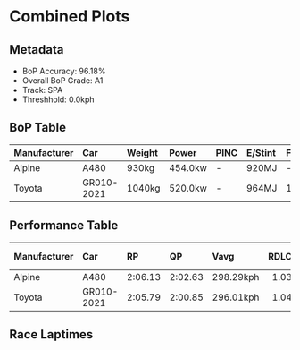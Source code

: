 # Combined Plots

## Metadata

- BoP Accuracy: 96.18%
- Overall BoP Grade: A1
- Track: SPA
- Threshhold: 0.0kph

## BoP Table
| Manufacturer   | Car        | Weight   | Power   | PINC   | E/Stint   | FDS    | RDP    | QDP     | TDP    |
|:---------------|:-----------|:---------|:--------|:-------|:----------|:-------|:-------|:--------|:-------|
| Alpine         | A480       | 930kg    | 454.0kw | -      | 920MJ     | -      | 52.47% | 100.00% | 52.94% |
| Toyota         | GR010-2021 | 1040kg   | 520.0kw | -      | 964MJ     | 150kph | 53.56% | 33.33%  | 40.30% |

## Performance Table
| Manufacturer   | Car        | RP      | QP      | Vavg      |   RDLC | BOP-Grade   | Match   |
|:---------------|:-----------|:--------|:--------|:----------|-------:|:------------|:--------|
| Alpine         | A480       | 2:06.13 | 2:02.63 | 298.29kph |   1.03 | +A2         | 92.94%  |
| Toyota         | GR010-2021 | 2:05.79 | 2:00.85 | 296.01kph |   1.04 | ~A1         | 99.42%  |

## Race Laptimes
<div>                        <script type="text/javascript">window.PlotlyConfig = {MathJaxConfig: 'local'};</script>
        <script charset="utf-8" src="https://cdn.plot.ly/plotly-3.0.1.min.js"></script>                <div id="027be89e-9419-427b-8f26-1f9a4abd7031" class="plotly-graph-div" style="height:100%; width:100%;"></div>            <script type="text/javascript">                window.PLOTLYENV=window.PLOTLYENV || {};                                if (document.getElementById("027be89e-9419-427b-8f26-1f9a4abd7031")) {                    Plotly.newPlot(                        "027be89e-9419-427b-8f26-1f9a4abd7031",                        [{"box":{"visible":true},"line":{"color":"rgb(128,181,255)"},"name":"A480","points":false,"y":[125.33188835312237,124.45158802858118,124.51823223394193,125.01657173969915,125.84912696189232,125.78447213579608,125.86305261674383,125.64322620801659,126.02916578532957,126.76324673393,125.94859592511732,125.94362247695607,126.54441501483502,125.79342434248633,126.94626962626398,125.84514820336332,125.50297496986936,126.3623868121333,126.89156169649024,126.10675157664505,126.98207845302498,126.07890026694206,125.99534633783307,126.38426998404279,126.40615315595228,126.27783819339204,125.89090392644682,126.38128591514604,124.31531554896294,124.72711705671442,125.46816083274061,125.42339979928937,126.61304859946027,125.64919434581009,125.4960121424436,126.6856609426145,126.8050236984845,125.67804034514535,125.79740310101532,126.32458860610778,126.64587335732452,126.32359391647555,126.81198652591026,125.96252157996882,125.4542351778891,125.79044027358958,126.08884716326456,126.92438645435449,126.62001142688602,126.54143094593827,126.98705190118625,126.84182721487775,126.71251756268525,126.76424142356225,126.67869811518877,126.1733957820058,126.64189459879552,126.50562211917727,124.15914927669971,125.23241938989737,125.65317310433909,126.41112660411353,127.02186603831498,126.954227143322,126.91642893729649,127.06762176139847,126.2509815733213,126.20423116060554,126.2788328830243,126.88957231722576,126.84381659414225,126.38725405293954,125.37167593841237,125.05834870425363,125.83619599667307,126.8288962496585,125.5915023471396,125.96848971776232,125.98440475187832,126.54938846299626,126.69461314930476,126.15648605825756,126.31165764088854,127.00296693530224,126.58519728975726],"type":"violin"},{"box":{"visible":true},"line":{"color":"rgb(166,8,0)"},"name":"GR010-2021","points":false,"y":[124.68633478179217,124.38892258174944,124.59183926672843,125.18367959791713,124.95887974102865,125.06232746278265,125.53679441736584,126.06000116392931,126.35442929507528,125.56961917523009,125.26424945812937,126.46086108572602,125.81331813513133,125.81232344549908,125.19163711497512,125.39952724811536,125.73374296455134,125.9963410274653,126.26888598670179,126.2668966074373,125.84415351373109,126.2470028147923,126.6498521158535,126.57624508306702,126.77020956135576,125.6392474494876,125.12698228887889,124.8385222955264,125.91974992578207,125.66113062139709,125.00761953300889,124.95490098249965,125.58155545081709,125.22645125210387,125.38858566216061,126.1932895746508,125.95854282143982,126.04209675054882,125.7228013785966,125.90880833982733,126.64288928842777,125.46517676384386,125.35277683539962,125.55867758927535,125.72777482675784,126.67272997739526,126.1037675077483,126.61802204762151,126.24103467699881,126.17637985090255,126.679692804821,126.7254485279045,126.20224178134106,126.53546280814477,126.23705591846979,126.48672301616453,126.15947012715431,126.50960087770628,126.52452122219003,124.93301781059014,124.72015422928867,124.96683725808664,124.83951698515865,125.06232746278265,125.58652889897836,125.26226007886487,125.31099987084512,126.21417805692805,125.41544228223135,125.89189861607906,126.32359391647555,124.44263582189093,125.51889000398535,125.7048969652161,125.38162283473487,125.7466739297706,125.55867758927535,126.29773198603704,126.53844687704152,125.94760123548508,126.28281164155328,126.08884716326456,126.49766460211927,126.29176384824353,126.31265233052079,126.39919032852653,126.7612573546655,124.63759498981192,124.3660447202077,125.13493980593688,126.45489294793252,126.03513392312306,126.54839377336403,125.84315882409882,124.35908189278194,124.52718444063218,124.76392057310767,124.78381436575266,125.14090794373038,125.08620001395664,125.53679441736584,125.7068863444806,126.43599384491978,126.40018501815878,125.25927600996812,125.79044027358958,125.24236628621988,125.88593047828557,125.17373270159463,125.27519104408412,126.53745218740927,125.46915552237286,125.03447615307964,125.91676585688532,126.20522585023781,126.10078343885156,126.7334060449625,126.38725405293954,126.65979901217601,125.79939248027983,125.25330787217462,125.5616616581721,125.39256442068961,125.86305261674383,125.36172904208988,125.37764407620587,124.8623948467004,125.37366531767687,125.37167593841237,125.73672703344809,125.11504601329189,125.84813227226007,125.33487242201912,125.33686180128362,126.59315480681528,125.28016449224538,125.5915023471396,126.64487866769227,126.59116542755076,126.80800776738126,126.65979901217601,126.52352653255777,126.47478674057753,126.54143094593827,126.33751957132704,125.39753786885088,125.11703539255639,126.11371440407082,126.15549136862529,126.56729287637677,125.5636510374366,125.53381034846909,126.08586309436781,126.0639799224583,126.54242563557052,126.05502771576806,126.25993378001154,126.74036887238826,123.27188612473279,125.25032380327787,124.72214360855317,125.15682297784639,125.29409014709687,126.68765032187902,125.83321192777632,126.08188433583881,126.29375322750805,126.3385142609593,126.70157597673051,126.22213557398605,126.74434763091726,126.00230916525881,126.8249174911295],"type":"violin"}],                        {"template":{"data":{"histogram2dcontour":[{"type":"histogram2dcontour","colorbar":{"outlinewidth":0,"ticks":""},"colorscale":[[0.0,"#0d0887"],[0.1111111111111111,"#46039f"],[0.2222222222222222,"#7201a8"],[0.3333333333333333,"#9c179e"],[0.4444444444444444,"#bd3786"],[0.5555555555555556,"#d8576b"],[0.6666666666666666,"#ed7953"],[0.7777777777777778,"#fb9f3a"],[0.8888888888888888,"#fdca26"],[1.0,"#f0f921"]]}],"choropleth":[{"type":"choropleth","colorbar":{"outlinewidth":0,"ticks":""}}],"histogram2d":[{"type":"histogram2d","colorbar":{"outlinewidth":0,"ticks":""},"colorscale":[[0.0,"#0d0887"],[0.1111111111111111,"#46039f"],[0.2222222222222222,"#7201a8"],[0.3333333333333333,"#9c179e"],[0.4444444444444444,"#bd3786"],[0.5555555555555556,"#d8576b"],[0.6666666666666666,"#ed7953"],[0.7777777777777778,"#fb9f3a"],[0.8888888888888888,"#fdca26"],[1.0,"#f0f921"]]}],"heatmap":[{"type":"heatmap","colorbar":{"outlinewidth":0,"ticks":""},"colorscale":[[0.0,"#0d0887"],[0.1111111111111111,"#46039f"],[0.2222222222222222,"#7201a8"],[0.3333333333333333,"#9c179e"],[0.4444444444444444,"#bd3786"],[0.5555555555555556,"#d8576b"],[0.6666666666666666,"#ed7953"],[0.7777777777777778,"#fb9f3a"],[0.8888888888888888,"#fdca26"],[1.0,"#f0f921"]]}],"contourcarpet":[{"type":"contourcarpet","colorbar":{"outlinewidth":0,"ticks":""}}],"contour":[{"type":"contour","colorbar":{"outlinewidth":0,"ticks":""},"colorscale":[[0.0,"#0d0887"],[0.1111111111111111,"#46039f"],[0.2222222222222222,"#7201a8"],[0.3333333333333333,"#9c179e"],[0.4444444444444444,"#bd3786"],[0.5555555555555556,"#d8576b"],[0.6666666666666666,"#ed7953"],[0.7777777777777778,"#fb9f3a"],[0.8888888888888888,"#fdca26"],[1.0,"#f0f921"]]}],"surface":[{"type":"surface","colorbar":{"outlinewidth":0,"ticks":""},"colorscale":[[0.0,"#0d0887"],[0.1111111111111111,"#46039f"],[0.2222222222222222,"#7201a8"],[0.3333333333333333,"#9c179e"],[0.4444444444444444,"#bd3786"],[0.5555555555555556,"#d8576b"],[0.6666666666666666,"#ed7953"],[0.7777777777777778,"#fb9f3a"],[0.8888888888888888,"#fdca26"],[1.0,"#f0f921"]]}],"mesh3d":[{"type":"mesh3d","colorbar":{"outlinewidth":0,"ticks":""}}],"scatter":[{"fillpattern":{"fillmode":"overlay","size":10,"solidity":0.2},"type":"scatter"}],"parcoords":[{"type":"parcoords","line":{"colorbar":{"outlinewidth":0,"ticks":""}}}],"scatterpolargl":[{"type":"scatterpolargl","marker":{"colorbar":{"outlinewidth":0,"ticks":""}}}],"bar":[{"error_x":{"color":"#2a3f5f"},"error_y":{"color":"#2a3f5f"},"marker":{"line":{"color":"#E5ECF6","width":0.5},"pattern":{"fillmode":"overlay","size":10,"solidity":0.2}},"type":"bar"}],"scattergeo":[{"type":"scattergeo","marker":{"colorbar":{"outlinewidth":0,"ticks":""}}}],"scatterpolar":[{"type":"scatterpolar","marker":{"colorbar":{"outlinewidth":0,"ticks":""}}}],"histogram":[{"marker":{"pattern":{"fillmode":"overlay","size":10,"solidity":0.2}},"type":"histogram"}],"scattergl":[{"type":"scattergl","marker":{"colorbar":{"outlinewidth":0,"ticks":""}}}],"scatter3d":[{"type":"scatter3d","line":{"colorbar":{"outlinewidth":0,"ticks":""}},"marker":{"colorbar":{"outlinewidth":0,"ticks":""}}}],"scattermap":[{"type":"scattermap","marker":{"colorbar":{"outlinewidth":0,"ticks":""}}}],"scattermapbox":[{"type":"scattermapbox","marker":{"colorbar":{"outlinewidth":0,"ticks":""}}}],"scatterternary":[{"type":"scatterternary","marker":{"colorbar":{"outlinewidth":0,"ticks":""}}}],"scattercarpet":[{"type":"scattercarpet","marker":{"colorbar":{"outlinewidth":0,"ticks":""}}}],"carpet":[{"aaxis":{"endlinecolor":"#2a3f5f","gridcolor":"white","linecolor":"white","minorgridcolor":"white","startlinecolor":"#2a3f5f"},"baxis":{"endlinecolor":"#2a3f5f","gridcolor":"white","linecolor":"white","minorgridcolor":"white","startlinecolor":"#2a3f5f"},"type":"carpet"}],"table":[{"cells":{"fill":{"color":"#EBF0F8"},"line":{"color":"white"}},"header":{"fill":{"color":"#C8D4E3"},"line":{"color":"white"}},"type":"table"}],"barpolar":[{"marker":{"line":{"color":"#E5ECF6","width":0.5},"pattern":{"fillmode":"overlay","size":10,"solidity":0.2}},"type":"barpolar"}],"pie":[{"automargin":true,"type":"pie"}]},"layout":{"autotypenumbers":"strict","colorway":["#636efa","#EF553B","#00cc96","#ab63fa","#FFA15A","#19d3f3","#FF6692","#B6E880","#FF97FF","#FECB52"],"font":{"color":"#2a3f5f"},"hovermode":"closest","hoverlabel":{"align":"left"},"paper_bgcolor":"white","plot_bgcolor":"#E5ECF6","polar":{"bgcolor":"#E5ECF6","angularaxis":{"gridcolor":"white","linecolor":"white","ticks":""},"radialaxis":{"gridcolor":"white","linecolor":"white","ticks":""}},"ternary":{"bgcolor":"#E5ECF6","aaxis":{"gridcolor":"white","linecolor":"white","ticks":""},"baxis":{"gridcolor":"white","linecolor":"white","ticks":""},"caxis":{"gridcolor":"white","linecolor":"white","ticks":""}},"coloraxis":{"colorbar":{"outlinewidth":0,"ticks":""}},"colorscale":{"sequential":[[0.0,"#0d0887"],[0.1111111111111111,"#46039f"],[0.2222222222222222,"#7201a8"],[0.3333333333333333,"#9c179e"],[0.4444444444444444,"#bd3786"],[0.5555555555555556,"#d8576b"],[0.6666666666666666,"#ed7953"],[0.7777777777777778,"#fb9f3a"],[0.8888888888888888,"#fdca26"],[1.0,"#f0f921"]],"sequentialminus":[[0.0,"#0d0887"],[0.1111111111111111,"#46039f"],[0.2222222222222222,"#7201a8"],[0.3333333333333333,"#9c179e"],[0.4444444444444444,"#bd3786"],[0.5555555555555556,"#d8576b"],[0.6666666666666666,"#ed7953"],[0.7777777777777778,"#fb9f3a"],[0.8888888888888888,"#fdca26"],[1.0,"#f0f921"]],"diverging":[[0,"#8e0152"],[0.1,"#c51b7d"],[0.2,"#de77ae"],[0.3,"#f1b6da"],[0.4,"#fde0ef"],[0.5,"#f7f7f7"],[0.6,"#e6f5d0"],[0.7,"#b8e186"],[0.8,"#7fbc41"],[0.9,"#4d9221"],[1,"#276419"]]},"xaxis":{"gridcolor":"white","linecolor":"white","ticks":"","title":{"standoff":15},"zerolinecolor":"white","automargin":true,"zerolinewidth":2},"yaxis":{"gridcolor":"white","linecolor":"white","ticks":"","title":{"standoff":15},"zerolinecolor":"white","automargin":true,"zerolinewidth":2},"scene":{"xaxis":{"backgroundcolor":"#E5ECF6","gridcolor":"white","linecolor":"white","showbackground":true,"ticks":"","zerolinecolor":"white","gridwidth":2},"yaxis":{"backgroundcolor":"#E5ECF6","gridcolor":"white","linecolor":"white","showbackground":true,"ticks":"","zerolinecolor":"white","gridwidth":2},"zaxis":{"backgroundcolor":"#E5ECF6","gridcolor":"white","linecolor":"white","showbackground":true,"ticks":"","zerolinecolor":"white","gridwidth":2}},"shapedefaults":{"line":{"color":"#2a3f5f"}},"annotationdefaults":{"arrowcolor":"#2a3f5f","arrowhead":0,"arrowwidth":1},"geo":{"bgcolor":"white","landcolor":"#E5ECF6","subunitcolor":"white","showland":true,"showlakes":true,"lakecolor":"white"},"title":{"x":0.05},"mapbox":{"style":"light"}}},"xaxis":{"showticklabels":false,"title":{}}},                        {"responsive": true}                    )                };            </script>        </div>

## Quali Laptimes
<div>                        <script type="text/javascript">window.PlotlyConfig = {MathJaxConfig: 'local'};</script>
        <script charset="utf-8" src="https://cdn.plot.ly/plotly-3.0.1.min.js"></script>                <div id="03fbddd1-99c9-44c2-a149-befe010d0999" class="plotly-graph-div" style="height:100%; width:100%;"></div>            <script type="text/javascript">                window.PLOTLYENV=window.PLOTLYENV || {};                                if (document.getElementById("03fbddd1-99c9-44c2-a149-befe010d0999")) {                    Plotly.newPlot(                        "03fbddd1-99c9-44c2-a149-befe010d0999",                        [{"box":{"visible":true},"line":{"color":"rgb(128,181,255)"},"name":"A480","points":false,"y":[122.65199999999999],"type":"violin"},{"box":{"visible":true},"line":{"color":"rgb(166,8,0)"},"name":"GR010-2021","points":false,"y":[120.747],"type":"violin"}],                        {"template":{"data":{"histogram2dcontour":[{"type":"histogram2dcontour","colorbar":{"outlinewidth":0,"ticks":""},"colorscale":[[0.0,"#0d0887"],[0.1111111111111111,"#46039f"],[0.2222222222222222,"#7201a8"],[0.3333333333333333,"#9c179e"],[0.4444444444444444,"#bd3786"],[0.5555555555555556,"#d8576b"],[0.6666666666666666,"#ed7953"],[0.7777777777777778,"#fb9f3a"],[0.8888888888888888,"#fdca26"],[1.0,"#f0f921"]]}],"choropleth":[{"type":"choropleth","colorbar":{"outlinewidth":0,"ticks":""}}],"histogram2d":[{"type":"histogram2d","colorbar":{"outlinewidth":0,"ticks":""},"colorscale":[[0.0,"#0d0887"],[0.1111111111111111,"#46039f"],[0.2222222222222222,"#7201a8"],[0.3333333333333333,"#9c179e"],[0.4444444444444444,"#bd3786"],[0.5555555555555556,"#d8576b"],[0.6666666666666666,"#ed7953"],[0.7777777777777778,"#fb9f3a"],[0.8888888888888888,"#fdca26"],[1.0,"#f0f921"]]}],"heatmap":[{"type":"heatmap","colorbar":{"outlinewidth":0,"ticks":""},"colorscale":[[0.0,"#0d0887"],[0.1111111111111111,"#46039f"],[0.2222222222222222,"#7201a8"],[0.3333333333333333,"#9c179e"],[0.4444444444444444,"#bd3786"],[0.5555555555555556,"#d8576b"],[0.6666666666666666,"#ed7953"],[0.7777777777777778,"#fb9f3a"],[0.8888888888888888,"#fdca26"],[1.0,"#f0f921"]]}],"contourcarpet":[{"type":"contourcarpet","colorbar":{"outlinewidth":0,"ticks":""}}],"contour":[{"type":"contour","colorbar":{"outlinewidth":0,"ticks":""},"colorscale":[[0.0,"#0d0887"],[0.1111111111111111,"#46039f"],[0.2222222222222222,"#7201a8"],[0.3333333333333333,"#9c179e"],[0.4444444444444444,"#bd3786"],[0.5555555555555556,"#d8576b"],[0.6666666666666666,"#ed7953"],[0.7777777777777778,"#fb9f3a"],[0.8888888888888888,"#fdca26"],[1.0,"#f0f921"]]}],"surface":[{"type":"surface","colorbar":{"outlinewidth":0,"ticks":""},"colorscale":[[0.0,"#0d0887"],[0.1111111111111111,"#46039f"],[0.2222222222222222,"#7201a8"],[0.3333333333333333,"#9c179e"],[0.4444444444444444,"#bd3786"],[0.5555555555555556,"#d8576b"],[0.6666666666666666,"#ed7953"],[0.7777777777777778,"#fb9f3a"],[0.8888888888888888,"#fdca26"],[1.0,"#f0f921"]]}],"mesh3d":[{"type":"mesh3d","colorbar":{"outlinewidth":0,"ticks":""}}],"scatter":[{"fillpattern":{"fillmode":"overlay","size":10,"solidity":0.2},"type":"scatter"}],"parcoords":[{"type":"parcoords","line":{"colorbar":{"outlinewidth":0,"ticks":""}}}],"scatterpolargl":[{"type":"scatterpolargl","marker":{"colorbar":{"outlinewidth":0,"ticks":""}}}],"bar":[{"error_x":{"color":"#2a3f5f"},"error_y":{"color":"#2a3f5f"},"marker":{"line":{"color":"#E5ECF6","width":0.5},"pattern":{"fillmode":"overlay","size":10,"solidity":0.2}},"type":"bar"}],"scattergeo":[{"type":"scattergeo","marker":{"colorbar":{"outlinewidth":0,"ticks":""}}}],"scatterpolar":[{"type":"scatterpolar","marker":{"colorbar":{"outlinewidth":0,"ticks":""}}}],"histogram":[{"marker":{"pattern":{"fillmode":"overlay","size":10,"solidity":0.2}},"type":"histogram"}],"scattergl":[{"type":"scattergl","marker":{"colorbar":{"outlinewidth":0,"ticks":""}}}],"scatter3d":[{"type":"scatter3d","line":{"colorbar":{"outlinewidth":0,"ticks":""}},"marker":{"colorbar":{"outlinewidth":0,"ticks":""}}}],"scattermap":[{"type":"scattermap","marker":{"colorbar":{"outlinewidth":0,"ticks":""}}}],"scattermapbox":[{"type":"scattermapbox","marker":{"colorbar":{"outlinewidth":0,"ticks":""}}}],"scatterternary":[{"type":"scatterternary","marker":{"colorbar":{"outlinewidth":0,"ticks":""}}}],"scattercarpet":[{"type":"scattercarpet","marker":{"colorbar":{"outlinewidth":0,"ticks":""}}}],"carpet":[{"aaxis":{"endlinecolor":"#2a3f5f","gridcolor":"white","linecolor":"white","minorgridcolor":"white","startlinecolor":"#2a3f5f"},"baxis":{"endlinecolor":"#2a3f5f","gridcolor":"white","linecolor":"white","minorgridcolor":"white","startlinecolor":"#2a3f5f"},"type":"carpet"}],"table":[{"cells":{"fill":{"color":"#EBF0F8"},"line":{"color":"white"}},"header":{"fill":{"color":"#C8D4E3"},"line":{"color":"white"}},"type":"table"}],"barpolar":[{"marker":{"line":{"color":"#E5ECF6","width":0.5},"pattern":{"fillmode":"overlay","size":10,"solidity":0.2}},"type":"barpolar"}],"pie":[{"automargin":true,"type":"pie"}]},"layout":{"autotypenumbers":"strict","colorway":["#636efa","#EF553B","#00cc96","#ab63fa","#FFA15A","#19d3f3","#FF6692","#B6E880","#FF97FF","#FECB52"],"font":{"color":"#2a3f5f"},"hovermode":"closest","hoverlabel":{"align":"left"},"paper_bgcolor":"white","plot_bgcolor":"#E5ECF6","polar":{"bgcolor":"#E5ECF6","angularaxis":{"gridcolor":"white","linecolor":"white","ticks":""},"radialaxis":{"gridcolor":"white","linecolor":"white","ticks":""}},"ternary":{"bgcolor":"#E5ECF6","aaxis":{"gridcolor":"white","linecolor":"white","ticks":""},"baxis":{"gridcolor":"white","linecolor":"white","ticks":""},"caxis":{"gridcolor":"white","linecolor":"white","ticks":""}},"coloraxis":{"colorbar":{"outlinewidth":0,"ticks":""}},"colorscale":{"sequential":[[0.0,"#0d0887"],[0.1111111111111111,"#46039f"],[0.2222222222222222,"#7201a8"],[0.3333333333333333,"#9c179e"],[0.4444444444444444,"#bd3786"],[0.5555555555555556,"#d8576b"],[0.6666666666666666,"#ed7953"],[0.7777777777777778,"#fb9f3a"],[0.8888888888888888,"#fdca26"],[1.0,"#f0f921"]],"sequentialminus":[[0.0,"#0d0887"],[0.1111111111111111,"#46039f"],[0.2222222222222222,"#7201a8"],[0.3333333333333333,"#9c179e"],[0.4444444444444444,"#bd3786"],[0.5555555555555556,"#d8576b"],[0.6666666666666666,"#ed7953"],[0.7777777777777778,"#fb9f3a"],[0.8888888888888888,"#fdca26"],[1.0,"#f0f921"]],"diverging":[[0,"#8e0152"],[0.1,"#c51b7d"],[0.2,"#de77ae"],[0.3,"#f1b6da"],[0.4,"#fde0ef"],[0.5,"#f7f7f7"],[0.6,"#e6f5d0"],[0.7,"#b8e186"],[0.8,"#7fbc41"],[0.9,"#4d9221"],[1,"#276419"]]},"xaxis":{"gridcolor":"white","linecolor":"white","ticks":"","title":{"standoff":15},"zerolinecolor":"white","automargin":true,"zerolinewidth":2},"yaxis":{"gridcolor":"white","linecolor":"white","ticks":"","title":{"standoff":15},"zerolinecolor":"white","automargin":true,"zerolinewidth":2},"scene":{"xaxis":{"backgroundcolor":"#E5ECF6","gridcolor":"white","linecolor":"white","showbackground":true,"ticks":"","zerolinecolor":"white","gridwidth":2},"yaxis":{"backgroundcolor":"#E5ECF6","gridcolor":"white","linecolor":"white","showbackground":true,"ticks":"","zerolinecolor":"white","gridwidth":2},"zaxis":{"backgroundcolor":"#E5ECF6","gridcolor":"white","linecolor":"white","showbackground":true,"ticks":"","zerolinecolor":"white","gridwidth":2}},"shapedefaults":{"line":{"color":"#2a3f5f"}},"annotationdefaults":{"arrowcolor":"#2a3f5f","arrowhead":0,"arrowwidth":1},"geo":{"bgcolor":"white","landcolor":"#E5ECF6","subunitcolor":"white","showland":true,"showlakes":true,"lakecolor":"white"},"title":{"x":0.05},"mapbox":{"style":"light"}}},"xaxis":{"showticklabels":false,"title":{}}},                        {"responsive": true}                    )                };            </script>        </div>

## Topspeeds
<div>                        <script type="text/javascript">window.PlotlyConfig = {MathJaxConfig: 'local'};</script>
        <script charset="utf-8" src="https://cdn.plot.ly/plotly-3.0.1.min.js"></script>                <div id="00b23c8f-cf65-4c46-b2fb-139b33a1a9c8" class="plotly-graph-div" style="height:100%; width:100%;"></div>            <script type="text/javascript">                window.PLOTLYENV=window.PLOTLYENV || {};                                if (document.getElementById("00b23c8f-cf65-4c46-b2fb-139b33a1a9c8")) {                    Plotly.newPlot(                        "00b23c8f-cf65-4c46-b2fb-139b33a1a9c8",                        [{"box":{"visible":true},"line":{"color":"rgb(128,181,255)"},"name":"A480","points":false,"y":[298.3072940478109,296.6597228980992,300.0517811475057,297.53196644794656,297.53196644794656,299.1795375976583,296.6597228980992,295.78747934825174,297.53196644794656,298.3072940478109,300.9240246973531,297.53196644794656,299.1795375976583,295.78747934825174,299.1795375976583,297.53196644794656,300.9240246973531,298.3072940478109,298.3072940478109,297.53196644794656,296.6597228980992,296.6597228980992,298.3072940478109,300.0517811475057,299.1795375976583,297.53196644794656,298.3072940478109,299.1795375976583,299.1795375976583,298.3072940478109,300.0517811475057,300.0517811475057,297.53196644794656,295.78747934825174,297.53196644794656,299.1795375976583,298.3072940478109,299.1795375976583,298.3072940478109,297.53196644794656,296.6597228980992,298.3072940478109,300.9240246973531,298.3072940478109,297.53196644794656,298.3072940478109,297.53196644794656,298.3072940478109,299.1795375976583,300.0517811475057,299.1795375976583,299.1795375976583,298.3072940478109,298.3072940478109,298.3072940478109,298.3072940478109,298.3072940478109,296.6597228980992,300.0517811475057,297.53196644794656,299.1795375976583,298.3072940478109,297.53196644794656,298.3072940478109,295.78747934825174,299.1795375976583,295.78747934825174,298.3072940478109,299.1795375976583,298.3072940478109,298.3072940478109,296.6597228980992,297.53196644794656,297.53196644794656,297.53196644794656,299.1795375976583,300.9240246973531,299.1795375976583,300.0517811475057,300.0517811475057,300.9240246973531,301.7962682472005,296.6597228980992,298.3072940478109,299.1795375976583,297.53196644794656,296.6597228980992,295.78747934825174,295.78747934825174,297.53196644794656],"type":"violin"},{"box":{"visible":true},"line":{"color":"rgb(166,8,0)"},"name":"GR010-2021","points":false,"y":[293.3645805986756,293.3645805986756,295.78747934825174,295.0121517483874,295.78747934825174,293.3645805986756,295.0121517483874,295.78747934825174,296.6597228980992,295.0121517483874,297.53196644794656,298.3072940478109,298.3072940478109,298.3072940478109,299.1795375976583,298.3072940478109,295.78747934825174,297.53196644794656,296.6597228980992,296.6597228980992,297.53196644794656,295.78747934825174,294.13990819854,295.78747934825174,295.78747934825174,296.6597228980992,296.6597228980992,295.78747934825174,296.6597228980992,297.53196644794656,293.3645805986756,295.0121517483874,296.6597228980992,295.78747934825174,295.78747934825174,293.3645805986756,295.78747934825174,294.13990819854,295.0121517483874,295.0121517483874,295.0121517483874,295.0121517483874,297.53196644794656,296.6597228980992,296.6597228980992,296.6597228980992,298.3072940478109,297.53196644794656,294.13990819854,298.3072940478109,295.78747934825174,295.78747934825174,294.13990819854,294.13990819854,296.6597228980992,295.0121517483874,296.6597228980992,293.3645805986756,293.3645805986756,297.53196644794656,295.78747934825174,299.1795375976583,296.6597228980992,296.6597228980992,296.6597228980992,293.3645805986756,295.0121517483874,295.78747934825174,298.3072940478109,295.0121517483874,297.53196644794656,298.3072940478109,293.3645805986756,293.3645805986756,293.3645805986756,295.0121517483874,298.3072940478109,295.78747934825174,295.0121517483874,295.0121517483874,295.78747934825174,294.13990819854,295.0121517483874,299.1795375976583,295.0121517483874,293.3645805986756,295.0121517483874,296.6597228980992,295.0121517483874,295.78747934825174,297.53196644794656,294.13990819854,295.0121517483874,294.13990819854,298.3072940478109,296.6597228980992,295.78747934825174,296.6597228980992,293.3645805986756,295.0121517483874,293.3645805986756,294.13990819854,294.13990819854,294.13990819854,294.13990819854,293.3645805986756,293.3645805986756,295.0121517483874,295.0121517483874,296.6597228980992,298.3072940478109,298.3072940478109,297.53196644794656,298.3072940478109,295.78747934825174,296.6597228980992,296.6597228980992,297.53196644794656,297.53196644794656,295.0121517483874,296.6597228980992,299.1795375976583,293.3645805986756,297.53196644794656,295.78747934825174,294.13990819854,298.3072940478109,298.3072940478109,299.1795375976583,299.1795375976583,294.13990819854,298.3072940478109,298.3072940478109,299.1795375976583,299.1795375976583],"type":"violin"}],                        {"template":{"data":{"histogram2dcontour":[{"type":"histogram2dcontour","colorbar":{"outlinewidth":0,"ticks":""},"colorscale":[[0.0,"#0d0887"],[0.1111111111111111,"#46039f"],[0.2222222222222222,"#7201a8"],[0.3333333333333333,"#9c179e"],[0.4444444444444444,"#bd3786"],[0.5555555555555556,"#d8576b"],[0.6666666666666666,"#ed7953"],[0.7777777777777778,"#fb9f3a"],[0.8888888888888888,"#fdca26"],[1.0,"#f0f921"]]}],"choropleth":[{"type":"choropleth","colorbar":{"outlinewidth":0,"ticks":""}}],"histogram2d":[{"type":"histogram2d","colorbar":{"outlinewidth":0,"ticks":""},"colorscale":[[0.0,"#0d0887"],[0.1111111111111111,"#46039f"],[0.2222222222222222,"#7201a8"],[0.3333333333333333,"#9c179e"],[0.4444444444444444,"#bd3786"],[0.5555555555555556,"#d8576b"],[0.6666666666666666,"#ed7953"],[0.7777777777777778,"#fb9f3a"],[0.8888888888888888,"#fdca26"],[1.0,"#f0f921"]]}],"heatmap":[{"type":"heatmap","colorbar":{"outlinewidth":0,"ticks":""},"colorscale":[[0.0,"#0d0887"],[0.1111111111111111,"#46039f"],[0.2222222222222222,"#7201a8"],[0.3333333333333333,"#9c179e"],[0.4444444444444444,"#bd3786"],[0.5555555555555556,"#d8576b"],[0.6666666666666666,"#ed7953"],[0.7777777777777778,"#fb9f3a"],[0.8888888888888888,"#fdca26"],[1.0,"#f0f921"]]}],"contourcarpet":[{"type":"contourcarpet","colorbar":{"outlinewidth":0,"ticks":""}}],"contour":[{"type":"contour","colorbar":{"outlinewidth":0,"ticks":""},"colorscale":[[0.0,"#0d0887"],[0.1111111111111111,"#46039f"],[0.2222222222222222,"#7201a8"],[0.3333333333333333,"#9c179e"],[0.4444444444444444,"#bd3786"],[0.5555555555555556,"#d8576b"],[0.6666666666666666,"#ed7953"],[0.7777777777777778,"#fb9f3a"],[0.8888888888888888,"#fdca26"],[1.0,"#f0f921"]]}],"surface":[{"type":"surface","colorbar":{"outlinewidth":0,"ticks":""},"colorscale":[[0.0,"#0d0887"],[0.1111111111111111,"#46039f"],[0.2222222222222222,"#7201a8"],[0.3333333333333333,"#9c179e"],[0.4444444444444444,"#bd3786"],[0.5555555555555556,"#d8576b"],[0.6666666666666666,"#ed7953"],[0.7777777777777778,"#fb9f3a"],[0.8888888888888888,"#fdca26"],[1.0,"#f0f921"]]}],"mesh3d":[{"type":"mesh3d","colorbar":{"outlinewidth":0,"ticks":""}}],"scatter":[{"fillpattern":{"fillmode":"overlay","size":10,"solidity":0.2},"type":"scatter"}],"parcoords":[{"type":"parcoords","line":{"colorbar":{"outlinewidth":0,"ticks":""}}}],"scatterpolargl":[{"type":"scatterpolargl","marker":{"colorbar":{"outlinewidth":0,"ticks":""}}}],"bar":[{"error_x":{"color":"#2a3f5f"},"error_y":{"color":"#2a3f5f"},"marker":{"line":{"color":"#E5ECF6","width":0.5},"pattern":{"fillmode":"overlay","size":10,"solidity":0.2}},"type":"bar"}],"scattergeo":[{"type":"scattergeo","marker":{"colorbar":{"outlinewidth":0,"ticks":""}}}],"scatterpolar":[{"type":"scatterpolar","marker":{"colorbar":{"outlinewidth":0,"ticks":""}}}],"histogram":[{"marker":{"pattern":{"fillmode":"overlay","size":10,"solidity":0.2}},"type":"histogram"}],"scattergl":[{"type":"scattergl","marker":{"colorbar":{"outlinewidth":0,"ticks":""}}}],"scatter3d":[{"type":"scatter3d","line":{"colorbar":{"outlinewidth":0,"ticks":""}},"marker":{"colorbar":{"outlinewidth":0,"ticks":""}}}],"scattermap":[{"type":"scattermap","marker":{"colorbar":{"outlinewidth":0,"ticks":""}}}],"scattermapbox":[{"type":"scattermapbox","marker":{"colorbar":{"outlinewidth":0,"ticks":""}}}],"scatterternary":[{"type":"scatterternary","marker":{"colorbar":{"outlinewidth":0,"ticks":""}}}],"scattercarpet":[{"type":"scattercarpet","marker":{"colorbar":{"outlinewidth":0,"ticks":""}}}],"carpet":[{"aaxis":{"endlinecolor":"#2a3f5f","gridcolor":"white","linecolor":"white","minorgridcolor":"white","startlinecolor":"#2a3f5f"},"baxis":{"endlinecolor":"#2a3f5f","gridcolor":"white","linecolor":"white","minorgridcolor":"white","startlinecolor":"#2a3f5f"},"type":"carpet"}],"table":[{"cells":{"fill":{"color":"#EBF0F8"},"line":{"color":"white"}},"header":{"fill":{"color":"#C8D4E3"},"line":{"color":"white"}},"type":"table"}],"barpolar":[{"marker":{"line":{"color":"#E5ECF6","width":0.5},"pattern":{"fillmode":"overlay","size":10,"solidity":0.2}},"type":"barpolar"}],"pie":[{"automargin":true,"type":"pie"}]},"layout":{"autotypenumbers":"strict","colorway":["#636efa","#EF553B","#00cc96","#ab63fa","#FFA15A","#19d3f3","#FF6692","#B6E880","#FF97FF","#FECB52"],"font":{"color":"#2a3f5f"},"hovermode":"closest","hoverlabel":{"align":"left"},"paper_bgcolor":"white","plot_bgcolor":"#E5ECF6","polar":{"bgcolor":"#E5ECF6","angularaxis":{"gridcolor":"white","linecolor":"white","ticks":""},"radialaxis":{"gridcolor":"white","linecolor":"white","ticks":""}},"ternary":{"bgcolor":"#E5ECF6","aaxis":{"gridcolor":"white","linecolor":"white","ticks":""},"baxis":{"gridcolor":"white","linecolor":"white","ticks":""},"caxis":{"gridcolor":"white","linecolor":"white","ticks":""}},"coloraxis":{"colorbar":{"outlinewidth":0,"ticks":""}},"colorscale":{"sequential":[[0.0,"#0d0887"],[0.1111111111111111,"#46039f"],[0.2222222222222222,"#7201a8"],[0.3333333333333333,"#9c179e"],[0.4444444444444444,"#bd3786"],[0.5555555555555556,"#d8576b"],[0.6666666666666666,"#ed7953"],[0.7777777777777778,"#fb9f3a"],[0.8888888888888888,"#fdca26"],[1.0,"#f0f921"]],"sequentialminus":[[0.0,"#0d0887"],[0.1111111111111111,"#46039f"],[0.2222222222222222,"#7201a8"],[0.3333333333333333,"#9c179e"],[0.4444444444444444,"#bd3786"],[0.5555555555555556,"#d8576b"],[0.6666666666666666,"#ed7953"],[0.7777777777777778,"#fb9f3a"],[0.8888888888888888,"#fdca26"],[1.0,"#f0f921"]],"diverging":[[0,"#8e0152"],[0.1,"#c51b7d"],[0.2,"#de77ae"],[0.3,"#f1b6da"],[0.4,"#fde0ef"],[0.5,"#f7f7f7"],[0.6,"#e6f5d0"],[0.7,"#b8e186"],[0.8,"#7fbc41"],[0.9,"#4d9221"],[1,"#276419"]]},"xaxis":{"gridcolor":"white","linecolor":"white","ticks":"","title":{"standoff":15},"zerolinecolor":"white","automargin":true,"zerolinewidth":2},"yaxis":{"gridcolor":"white","linecolor":"white","ticks":"","title":{"standoff":15},"zerolinecolor":"white","automargin":true,"zerolinewidth":2},"scene":{"xaxis":{"backgroundcolor":"#E5ECF6","gridcolor":"white","linecolor":"white","showbackground":true,"ticks":"","zerolinecolor":"white","gridwidth":2},"yaxis":{"backgroundcolor":"#E5ECF6","gridcolor":"white","linecolor":"white","showbackground":true,"ticks":"","zerolinecolor":"white","gridwidth":2},"zaxis":{"backgroundcolor":"#E5ECF6","gridcolor":"white","linecolor":"white","showbackground":true,"ticks":"","zerolinecolor":"white","gridwidth":2}},"shapedefaults":{"line":{"color":"#2a3f5f"}},"annotationdefaults":{"arrowcolor":"#2a3f5f","arrowhead":0,"arrowwidth":1},"geo":{"bgcolor":"white","landcolor":"#E5ECF6","subunitcolor":"white","showland":true,"showlakes":true,"lakecolor":"white"},"title":{"x":0.05},"mapbox":{"style":"light"}}},"xaxis":{"showticklabels":false,"title":{}}},                        {"responsive": true}                    )                };            </script>        </div>

## Laptimes Lineplot
<div>                        <script type="text/javascript">window.PlotlyConfig = {MathJaxConfig: 'local'};</script>
        <script charset="utf-8" src="https://cdn.plot.ly/plotly-3.0.1.min.js"></script>                <div id="26d4f77d-3384-4679-9b83-d7f2555c28dc" class="plotly-graph-div" style="height:100%; width:100%;"></div>            <script type="text/javascript">                window.PLOTLYENV=window.PLOTLYENV || {};                                if (document.getElementById("26d4f77d-3384-4679-9b83-d7f2555c28dc")) {                    Plotly.newPlot(                        "26d4f77d-3384-4679-9b83-d7f2555c28dc",                        [{"line":{"color":"rgb(128,181,255)"},"name":"A480","x":{"dtype":"f8","bdata":"AAAAAAAAAADDMAzDMAzzP8MwDMMwDANAJEmSJEmSDEDDMAzDMAwTQPQ8z\u002fM8zxdAJEmSJEmSHECrqqqqqqogQMMwDMMwDCNA27Zt27ZtJUD0PM\u002fzPM8nQAzDMAzDMCpAJEmSJEmSLEA9z\u002fM8z\u002fMuQKuqqqqqqjBAt23btm3bMUDDMAzDMAwzQM\u002fzPM\u002fzPDRA27Zt27ZtNUDoeZ7neZ42QPQ8z\u002fM8zzdAAAAAAAAAOUAMwzAMwzA6QBiGYRiGYTtAJEmSJEmSPEAxDMMwDMM9QD3P8zzP8z5AJUmSJEkSQECrqqqqqqpAQDEMwzAMQ0FAt23btm3bQUA9z\u002fM8z3NCQMMwDMMwDENASZIkSZKkQ0DP8zzP8zxEQFVVVVVV1URA27Zt27ZtRUBhGIZhGAZGQOh5nud5nkZAbtu2bds2R0D0PM\u002fzPM9HQHqe53meZ0hAAAAAAAAASUCGYRiGYZhJQAzDMAzDMEpAkiRJkiTJSkAYhmEYhmFLQJ7neZ7n+UtAJEmSJEmSTECrqqqqqipNQDEMwzAMw01At23btm1bTkA9z\u002fM8z\u002fNOQMMwDMMwjE9AJUmSJEkSUEDoeZ7neV5QQKuqqqqqqlBAbtu2bdv2UEAxDMMwDENRQPQ8z\u002fM8j1FAt23btm3bUUB6nud5nidSQD3P8zzPc1JAAAAAAADAUkDDMAzDMAxTQIZhGIZhWFNASZIkSZKkU0AMwzAMw\u002fBTQM\u002fzPM\u002fzPFRAkiRJkiSJVEBVVVVVVdVUQBiGYRiGIVVA27Zt27ZtVUCe53me57lVQGEYhmEYBlZAJUmSJElSVkDoeZ7neZ5WQKuqqqqq6lZAbtu2bds2V0AxDMMwDINXQPQ8z\u002fM8z1dAt23btm0bWEB6nud5nmdYQD3P8zzPs1hAAAAAAAAAWUA="},"y":[127.06762176139847,127.02186603831498,127.00296693530224,126.98705190118625,126.98207845302498,126.954227143322,126.94626962626398,126.92438645435449,126.91642893729649,126.89156169649024,126.88957231722576,126.84381659414225,126.84182721487775,126.8288962496585,126.81198652591026,126.8050236984845,126.76424142356225,126.76324673393,126.71251756268525,126.69461314930476,126.6856609426145,126.67869811518877,126.64587335732452,126.64189459879552,126.62001142688602,126.61304859946027,126.58519728975726,126.54938846299626,126.54441501483502,126.54143094593827,126.50562211917727,126.41112660411353,126.40615315595228,126.38725405293954,126.38426998404279,126.38128591514604,126.3623868121333,126.32458860610778,126.32359391647555,126.31165764088854,126.2788328830243,126.27783819339204,126.2509815733213,126.20423116060554,126.1733957820058,126.15648605825756,126.10675157664505,126.08884716326456,126.07890026694206,126.02916578532957,125.99534633783307,125.98440475187832,125.96848971776232,125.96252157996882,125.94859592511732,125.94362247695607,125.89090392644682,125.86305261674383,125.84912696189232,125.84514820336332,125.83619599667307,125.79740310101532,125.79342434248633,125.79044027358958,125.78447213579608,125.67804034514535,125.65317310433909,125.64919434581009,125.64322620801659,125.5915023471396,125.50297496986936,125.4960121424436,125.46816083274061,125.4542351778891,125.42339979928937,125.37167593841237,125.33188835312237,125.23241938989737,125.05834870425363,125.01657173969915,124.72711705671442,124.51823223394193,124.45158802858118,124.31531554896294,124.15914927669971],"type":"scatter"},{"line":{"color":"rgb(166,8,0)"},"name":"GR010-2021","x":{"dtype":"f8","bdata":"AAAAAAAAAACnrClrypriP6esKWvKmvI\u002f+oK+oC\u002fo+z+nrClrypoCQNEX9AV9QQdA+oK+oC\u002foC0ASd8QdcUcQQKesKWvKmhJAPOKOuCPuFEDRF\u002fQFfUEXQGZNWVPWlBlA+oK+oC\u002foG0CPuCPuiDseQBJ3xB1xRyBA3RF3xB1xIUCnrClrypoiQHFH3BF3xCNAPOKOuCPuJEAGfUFf0BcmQNEX9AV9QSdAm7KmrClrKEBmTVlT1pQpQDDoC\u002fqCvipA+oK+oC\u002foK0DFHXFH3BEtQI+4I+6IOy5AWlPWlDVlL0ASd8QdcUcwQHfEHXFH3DBA3RF3xB1xMUBCX9AX9AUyQKesKWvKmjJADPqCvqAvM0BxR9wRd8QzQNeUNWVNWTRAPOKOuCPuNEChL+gL+oI1QAZ9QV\u002fQFzZAbMqasqasNkDRF\u002fQFfUE3QDZlTVlT1jdAm7KmrClrOEAAAAAAAAA5QGZNWVPWlDlAy5qypqwpOkAw6Av6gr46QJU1ZU1ZUztA+oK+oC\u002foO0Bg0Bf0BX08QMUdcUfcET1AKmvKmrKmPUCPuCPuiDs+QPUFfUFf0D5AWlPWlDVlP0C\u002foC\u002foC\u002fo\u002fQBJ3xB1xR0BAxR1xR9yRQEB3xB1xR9xAQCprypqyJkFA3RF3xB1xQUCPuCPuiLtBQEJf0Bf0BUJA9AV9QV9QQkCnrClryppCQFpT1pQ15UJADPqCvqAvQ0C\u002foC\u002foC3pDQHFH3BF3xENAJO6IO+IOREDXlDVlTVlEQIk74o64o0RAPOKOuCPuREDuiDvijjhFQKEv6Av6gkVAVNaUNWXNRUAGfUFf0BdGQLkj7og7YkZAbMqasqasRkAecUfcEfdGQNEX9AV9QUdAg76gL+iLR0A2ZU1ZU9ZHQOkL+oK+IEhAm7KmrClrSEBOWVPWlLVIQAAAAAAAAElAs6asKWtKSUBmTVlT1pRJQBj0BX1B30lAy5qypqwpSkB9QV\u002fQF3RKQDDoC\u002fqCvkpA4464I+4IS0CVNWVNWVNLQEjcEXfEnUtA+oK+oC\u002foS0CtKWvKmjJMQGDQF\u002fQFfUxAEnfEHXHHTEDFHXFH3BFNQHjEHXFHXE1AKmvKmrKmTUDdEXfEHfFNQI+4I+6IO05AQl\u002fQF\u002fSFTkD1BX1BX9BOQKesKWvKGk9AWlPWlDVlT0AM+oK+oK9PQL+gL+gL+k9AuSPuiDsiUEASd8QdcUdQQGvKmrKmbFBAxR1xR9yRUEAecUfcEbdQQHfEHXFH3FBA0Rf0BX0BUUAqa8qasiZRQIO+oC\u002foS1FA3RF3xB1xUUA2ZU1ZU5ZRQI+4I+6Iu1FA6Av6gr7gUUBCX9AX9AVSQJuypqwpK1JA9AV9QV9QUkBOWVPWlHVSQKesKWvKmlJAAAAAAADAUkBaU9aUNeVSQLOmrClrClNADPqCvqAvU0BmTVlT1lRTQL+gL+gLelNAGPQFfUGfU0BxR9wRd8RTQMuasqas6VNAJO6IO+IOVEB9QV\u002fQFzRUQNeUNWVNWVRAMOgL+oJ+VECJO+KOuKNUQOOOuCPuyFRAPOKOuCPuVECVNWVNWRNVQO6IO+KOOFVASNwRd8RdVUChL+gL+oJVQPqCvqAvqFVAVNaUNWXNVUCtKWvKmvJVQAZ9QV\u002fQF1ZAYNAX9AU9VkC5I+6IO2JWQBJ3xB1xh1ZAbMqasqasVkDFHXFH3NFWQB5xR9wR91ZAd8QdcUccV0DRF\u002fQFfUFXQCprypqyZldAg76gL+iLV0DdEXfEHbFXQDZlTVlT1ldAj7gj7oj7V0DpC\u002fqCviBYQEJf0Bf0RVhAm7KmrClrWED0BX1BX5BYQE5ZU9aUtVhAp6wpa8raWEAAAAAAAABZQA=="},"y":[126.8249174911295,126.80800776738126,126.77020956135576,126.7612573546655,126.74434763091726,126.74036887238826,126.7334060449625,126.7254485279045,126.70157597673051,126.68765032187902,126.679692804821,126.67272997739526,126.65979901217601,126.65979901217601,126.6498521158535,126.64487866769227,126.64288928842777,126.61802204762151,126.59315480681528,126.59116542755076,126.57624508306702,126.56729287637677,126.54839377336403,126.54242563557052,126.54143094593827,126.53844687704152,126.53745218740927,126.53546280814477,126.52452122219003,126.52352653255777,126.50960087770628,126.49766460211927,126.48672301616453,126.47478674057753,126.46086108572602,126.45489294793252,126.43599384491978,126.40018501815878,126.39919032852653,126.38725405293954,126.35442929507528,126.3385142609593,126.33751957132704,126.32359391647555,126.31265233052079,126.29773198603704,126.29375322750805,126.29176384824353,126.28281164155328,126.26888598670179,126.2668966074373,126.25993378001154,126.2470028147923,126.24103467699881,126.23705591846979,126.22213557398605,126.21417805692805,126.20522585023781,126.20224178134106,126.1932895746508,126.17637985090255,126.15947012715431,126.15549136862529,126.11371440407082,126.1037675077483,126.10078343885156,126.08884716326456,126.08586309436781,126.08188433583881,126.0639799224583,126.06000116392931,126.05502771576806,126.04209675054882,126.03513392312306,126.00230916525881,125.9963410274653,125.95854282143982,125.94760123548508,125.91974992578207,125.91676585688532,125.90880833982733,125.89189861607906,125.88593047828557,125.86305261674383,125.84813227226007,125.84415351373109,125.84315882409882,125.83321192777632,125.81331813513133,125.81232344549908,125.79939248027983,125.79044027358958,125.7466739297706,125.73672703344809,125.73374296455134,125.72777482675784,125.7228013785966,125.7068863444806,125.7048969652161,125.66113062139709,125.6392474494876,125.5915023471396,125.58652889897836,125.58155545081709,125.56961917523009,125.5636510374366,125.5616616581721,125.55867758927535,125.55867758927535,125.53679441736584,125.53679441736584,125.53381034846909,125.51889000398535,125.46915552237286,125.46517676384386,125.41544228223135,125.39952724811536,125.39753786885088,125.39256442068961,125.38858566216061,125.38162283473487,125.37764407620587,125.37366531767687,125.37167593841237,125.36172904208988,125.35277683539962,125.33686180128362,125.33487242201912,125.31099987084512,125.29409014709687,125.28016449224538,125.27519104408412,125.26424945812937,125.26226007886487,125.25927600996812,125.25330787217462,125.25032380327787,125.24236628621988,125.22645125210387,125.19163711497512,125.18367959791713,125.17373270159463,125.15682297784639,125.14090794373038,125.13493980593688,125.12698228887889,125.11703539255639,125.11504601329189,125.08620001395664,125.06232746278265,125.06232746278265,125.03447615307964,125.00761953300889,124.96683725808664,124.95887974102865,124.95490098249965,124.93301781059014,124.8623948467004,124.83951698515865,124.8385222955264,124.78381436575266,124.76392057310767,124.72214360855317,124.72015422928867,124.68633478179217,124.63759498981192,124.59183926672843,124.52718444063218,124.44263582189093,124.38892258174944,124.3660447202077,124.35908189278194,123.27188612473279],"type":"scatter"}],                        {"template":{"data":{"histogram2dcontour":[{"type":"histogram2dcontour","colorbar":{"outlinewidth":0,"ticks":""},"colorscale":[[0.0,"#0d0887"],[0.1111111111111111,"#46039f"],[0.2222222222222222,"#7201a8"],[0.3333333333333333,"#9c179e"],[0.4444444444444444,"#bd3786"],[0.5555555555555556,"#d8576b"],[0.6666666666666666,"#ed7953"],[0.7777777777777778,"#fb9f3a"],[0.8888888888888888,"#fdca26"],[1.0,"#f0f921"]]}],"choropleth":[{"type":"choropleth","colorbar":{"outlinewidth":0,"ticks":""}}],"histogram2d":[{"type":"histogram2d","colorbar":{"outlinewidth":0,"ticks":""},"colorscale":[[0.0,"#0d0887"],[0.1111111111111111,"#46039f"],[0.2222222222222222,"#7201a8"],[0.3333333333333333,"#9c179e"],[0.4444444444444444,"#bd3786"],[0.5555555555555556,"#d8576b"],[0.6666666666666666,"#ed7953"],[0.7777777777777778,"#fb9f3a"],[0.8888888888888888,"#fdca26"],[1.0,"#f0f921"]]}],"heatmap":[{"type":"heatmap","colorbar":{"outlinewidth":0,"ticks":""},"colorscale":[[0.0,"#0d0887"],[0.1111111111111111,"#46039f"],[0.2222222222222222,"#7201a8"],[0.3333333333333333,"#9c179e"],[0.4444444444444444,"#bd3786"],[0.5555555555555556,"#d8576b"],[0.6666666666666666,"#ed7953"],[0.7777777777777778,"#fb9f3a"],[0.8888888888888888,"#fdca26"],[1.0,"#f0f921"]]}],"contourcarpet":[{"type":"contourcarpet","colorbar":{"outlinewidth":0,"ticks":""}}],"contour":[{"type":"contour","colorbar":{"outlinewidth":0,"ticks":""},"colorscale":[[0.0,"#0d0887"],[0.1111111111111111,"#46039f"],[0.2222222222222222,"#7201a8"],[0.3333333333333333,"#9c179e"],[0.4444444444444444,"#bd3786"],[0.5555555555555556,"#d8576b"],[0.6666666666666666,"#ed7953"],[0.7777777777777778,"#fb9f3a"],[0.8888888888888888,"#fdca26"],[1.0,"#f0f921"]]}],"surface":[{"type":"surface","colorbar":{"outlinewidth":0,"ticks":""},"colorscale":[[0.0,"#0d0887"],[0.1111111111111111,"#46039f"],[0.2222222222222222,"#7201a8"],[0.3333333333333333,"#9c179e"],[0.4444444444444444,"#bd3786"],[0.5555555555555556,"#d8576b"],[0.6666666666666666,"#ed7953"],[0.7777777777777778,"#fb9f3a"],[0.8888888888888888,"#fdca26"],[1.0,"#f0f921"]]}],"mesh3d":[{"type":"mesh3d","colorbar":{"outlinewidth":0,"ticks":""}}],"scatter":[{"fillpattern":{"fillmode":"overlay","size":10,"solidity":0.2},"type":"scatter"}],"parcoords":[{"type":"parcoords","line":{"colorbar":{"outlinewidth":0,"ticks":""}}}],"scatterpolargl":[{"type":"scatterpolargl","marker":{"colorbar":{"outlinewidth":0,"ticks":""}}}],"bar":[{"error_x":{"color":"#2a3f5f"},"error_y":{"color":"#2a3f5f"},"marker":{"line":{"color":"#E5ECF6","width":0.5},"pattern":{"fillmode":"overlay","size":10,"solidity":0.2}},"type":"bar"}],"scattergeo":[{"type":"scattergeo","marker":{"colorbar":{"outlinewidth":0,"ticks":""}}}],"scatterpolar":[{"type":"scatterpolar","marker":{"colorbar":{"outlinewidth":0,"ticks":""}}}],"histogram":[{"marker":{"pattern":{"fillmode":"overlay","size":10,"solidity":0.2}},"type":"histogram"}],"scattergl":[{"type":"scattergl","marker":{"colorbar":{"outlinewidth":0,"ticks":""}}}],"scatter3d":[{"type":"scatter3d","line":{"colorbar":{"outlinewidth":0,"ticks":""}},"marker":{"colorbar":{"outlinewidth":0,"ticks":""}}}],"scattermap":[{"type":"scattermap","marker":{"colorbar":{"outlinewidth":0,"ticks":""}}}],"scattermapbox":[{"type":"scattermapbox","marker":{"colorbar":{"outlinewidth":0,"ticks":""}}}],"scatterternary":[{"type":"scatterternary","marker":{"colorbar":{"outlinewidth":0,"ticks":""}}}],"scattercarpet":[{"type":"scattercarpet","marker":{"colorbar":{"outlinewidth":0,"ticks":""}}}],"carpet":[{"aaxis":{"endlinecolor":"#2a3f5f","gridcolor":"white","linecolor":"white","minorgridcolor":"white","startlinecolor":"#2a3f5f"},"baxis":{"endlinecolor":"#2a3f5f","gridcolor":"white","linecolor":"white","minorgridcolor":"white","startlinecolor":"#2a3f5f"},"type":"carpet"}],"table":[{"cells":{"fill":{"color":"#EBF0F8"},"line":{"color":"white"}},"header":{"fill":{"color":"#C8D4E3"},"line":{"color":"white"}},"type":"table"}],"barpolar":[{"marker":{"line":{"color":"#E5ECF6","width":0.5},"pattern":{"fillmode":"overlay","size":10,"solidity":0.2}},"type":"barpolar"}],"pie":[{"automargin":true,"type":"pie"}]},"layout":{"autotypenumbers":"strict","colorway":["#636efa","#EF553B","#00cc96","#ab63fa","#FFA15A","#19d3f3","#FF6692","#B6E880","#FF97FF","#FECB52"],"font":{"color":"#2a3f5f"},"hovermode":"closest","hoverlabel":{"align":"left"},"paper_bgcolor":"white","plot_bgcolor":"#E5ECF6","polar":{"bgcolor":"#E5ECF6","angularaxis":{"gridcolor":"white","linecolor":"white","ticks":""},"radialaxis":{"gridcolor":"white","linecolor":"white","ticks":""}},"ternary":{"bgcolor":"#E5ECF6","aaxis":{"gridcolor":"white","linecolor":"white","ticks":""},"baxis":{"gridcolor":"white","linecolor":"white","ticks":""},"caxis":{"gridcolor":"white","linecolor":"white","ticks":""}},"coloraxis":{"colorbar":{"outlinewidth":0,"ticks":""}},"colorscale":{"sequential":[[0.0,"#0d0887"],[0.1111111111111111,"#46039f"],[0.2222222222222222,"#7201a8"],[0.3333333333333333,"#9c179e"],[0.4444444444444444,"#bd3786"],[0.5555555555555556,"#d8576b"],[0.6666666666666666,"#ed7953"],[0.7777777777777778,"#fb9f3a"],[0.8888888888888888,"#fdca26"],[1.0,"#f0f921"]],"sequentialminus":[[0.0,"#0d0887"],[0.1111111111111111,"#46039f"],[0.2222222222222222,"#7201a8"],[0.3333333333333333,"#9c179e"],[0.4444444444444444,"#bd3786"],[0.5555555555555556,"#d8576b"],[0.6666666666666666,"#ed7953"],[0.7777777777777778,"#fb9f3a"],[0.8888888888888888,"#fdca26"],[1.0,"#f0f921"]],"diverging":[[0,"#8e0152"],[0.1,"#c51b7d"],[0.2,"#de77ae"],[0.3,"#f1b6da"],[0.4,"#fde0ef"],[0.5,"#f7f7f7"],[0.6,"#e6f5d0"],[0.7,"#b8e186"],[0.8,"#7fbc41"],[0.9,"#4d9221"],[1,"#276419"]]},"xaxis":{"gridcolor":"white","linecolor":"white","ticks":"","title":{"standoff":15},"zerolinecolor":"white","automargin":true,"zerolinewidth":2},"yaxis":{"gridcolor":"white","linecolor":"white","ticks":"","title":{"standoff":15},"zerolinecolor":"white","automargin":true,"zerolinewidth":2},"scene":{"xaxis":{"backgroundcolor":"#E5ECF6","gridcolor":"white","linecolor":"white","showbackground":true,"ticks":"","zerolinecolor":"white","gridwidth":2},"yaxis":{"backgroundcolor":"#E5ECF6","gridcolor":"white","linecolor":"white","showbackground":true,"ticks":"","zerolinecolor":"white","gridwidth":2},"zaxis":{"backgroundcolor":"#E5ECF6","gridcolor":"white","linecolor":"white","showbackground":true,"ticks":"","zerolinecolor":"white","gridwidth":2}},"shapedefaults":{"line":{"color":"#2a3f5f"}},"annotationdefaults":{"arrowcolor":"#2a3f5f","arrowhead":0,"arrowwidth":1},"geo":{"bgcolor":"white","landcolor":"#E5ECF6","subunitcolor":"white","showland":true,"showlakes":true,"lakecolor":"white"},"title":{"x":0.05},"mapbox":{"style":"light"}}},"xaxis":{"title":{"text":"Normalised Lap Index (max=100)"}}},                        {"responsive": true}                    )                };            </script>        </div>

